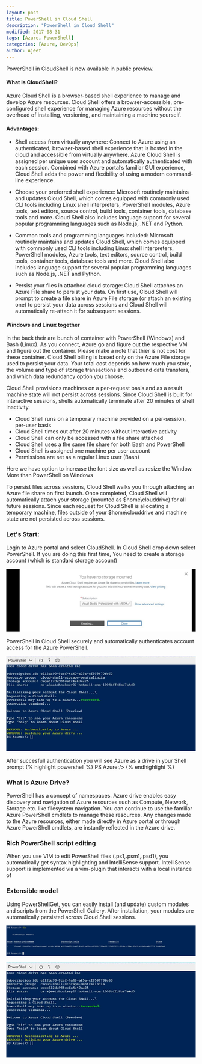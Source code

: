 ```yaml
---
layout: post
title: PowerShell in Cloud Shell
description: "PowerShell in Cloud Shell"
modified: 2017-08-31
tags: [Azure, PowerShell]
categories: [Azure, DevOps]
author: Ajeet
---
```


PowerShell in CloudShell is now available in public preview.

#### What is CloudShell?
Azure Cloud Shell is a browser-based shell experience to manage and develop Azure resources. Cloud Shell offers a browser-accessible, pre-configured shell experience for managing Azure resources without the overhead of installing, versioning, and maintaining a machine yourself. 

#### Advantages:
-   Shell access from virtually anywhere: Connect to Azure using an authenticated, browser-based shell experience that is hosted in the cloud and accessible from virtually anywhere. Azure Cloud Shell is assigned per unique user account and automatically authenticated with each session. Combined with Azure portal’s familiar GUI experience, Cloud Shell adds the power and flexibility of using a modern command-line experience.

-   Choose your preferred shell experience: Microsoft routinely maintains and updates Cloud Shell, which comes equipped with commonly used CLI tools including Linux shell interpreters, PowerShell modules, Azure tools, text editors, source control, build tools, container tools, database tools and more. Cloud Shell also includes language support for several popular programming languages such as Node.js, .NET and Python.

-   Common tools and programming languages included: Microsoft routinely maintains and updates Cloud Shell, which comes equipped with commonly used CLI tools including Linux shell interpreters, PowerShell modules, Azure tools, text editors, source control, build tools, container tools, database tools and more. Cloud Shell also includes language support for several popular programming languages such as Node.js, .NET and Python.

-   Persist your files in attached cloud storage: Cloud Shell attaches an Azure File share to persist your data. On first use, Cloud Shell will prompt to create a file share in Azure File storage (or attach an existing one) to persist your data across sessions and Cloud Shell will automatically re-attach it for subsequent sessions.

#### Windows and Linux together
in the back their are bunch of container with PowerShell (Windows) and Bash (Linux). As you connect, Azure go and figure out the respective VM and figure out the container. Please make a note that thier is not cost for these container. Cloud Shell billing is based only on the Azure File storage used to persist your data. Your total cost depends on how much you store, the volume and type of storage transactions and outbound data transfers, and which data redundancy option you choose. 

Cloud Shell provisions machines on a per-request basis and as a result machine state will not persist across sessions. Since Cloud Shell is built for interactive sessions, shells automatically terminate after 20 minutes of shell inactivity.

-   Cloud Shell runs on a temporary machine provided on a per-session, per-user basis
-   Cloud Shell times out after 20 minutes without interactive activity
-   Cloud Shell can only be accessed with a file share attached
-   Cloud Shell uses a the same file share for both Bash and PowerShell
-   Cloud Shell is assigned one machine per user account
-   Permissions are set as a regular Linux user (Bash)

Here we have option to increase the font size as well as resize the Window.
More than PowerShell on Windows


To persist files across sessions, Cloud Shell walks you through attaching an Azure file share on first launch. Once completed, Cloud Shell will automatically attach your storage (mounted as $home\clouddrive) for all future sessions. Since each request for Cloud Shell is allocating a temporary machine, files outside of your $home\clouddrive and machine state are not persisted across sessions.


### Let's Start:

Login to Azure portal and select CloudShell. In Cloud Shell drop down select PowerShell.
If you are doing this first time, You need to create a storage account (which is standard storage account)

![Create Storage](/images/posts/PSCloudShell/crtstr.JPG)

PowerShell in Cloud Shell securely and automatically authenticates account access for the Azure PowerShell.

![Create Storage](/images/posts/PSCloudShell/login.JPG)

After succesfull authentication you will see Azure as a drive  in your Shell prompt
 {% highlight powershell %}
    PS Azure:/>
{% endhighlight %}

### What is Azure Drive?
PowerShell has a concept of namespaces. Azure drive enables easy discovery and navigation of Azure resources such as Compute, Network, Storage etc. like filesystem navigation. You can continue to use the familiar Azure PowerShell cmdlets to manage these resources. Any changes made to the Azure resources, either made directly in Azure portal or through Azure PowerShell cmdlets, are instantly reflected in the Azure drive.



### Rich PowerShell script editing

When you use VIM to edit PowerShell files (.ps1,.psm1,.psd1), you automatically get syntax highlighting and IntelliSense support. IntelliSense support is implemented via a vim-plugin that interacts with a local instance of 


### Extensible model

Using PowerShellGet, you can easily install (and update) custom modules and scripts from the PowerShell Gallery. After installation, your modules are automatically persisted across Cloud Shell sessions.


![Create new project](/images/posts/PSCloudShell/dir.jpg)

![Create new project](/images/posts/PSCloudShell/login.jpg)